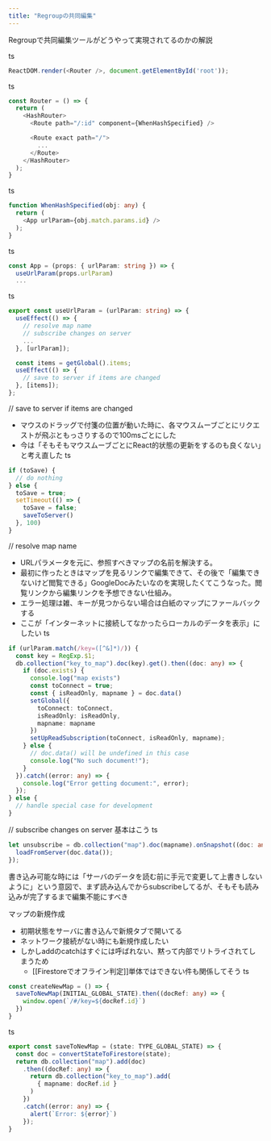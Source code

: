 ```yaml
---
title: "Regroupの共同編集"
---
```


Regroupで共同編集ツールがどうやって実現されてるのかの解説

ts

```typescript
ReactDOM.render(<Router />, document.getElementById('root'));
```


ts

```typescript
const Router = () => {
  return (
    <HashRouter>
      <Route path="/:id" component={WhenHashSpecified} />

      <Route exact path="/">
		...
      </Route>
    </HashRouter>
  );
}
```


ts

```typescript
function WhenHashSpecified(obj: any) {
  return (
    <App urlParam={obj.match.params.id} />
  );
}
```


ts

```typescript
const App = (props: { urlParam: string }) => { 
  useUrlParam(props.urlParam)
  ...
```


ts

```typescript
export const useUrlParam = (urlParam: string) => {
  useEffect(() => {
    // resolve map name
  	// subscribe changes on server
  	...
  }, [urlParam]);

  const items = getGlobal().items;
  useEffect(() => {
  	// save to server if items are changed
  }, [items]);
};
```


// save to server if items are changed
- マウスのドラッグで付箋の位置が動いた時に、各マウスムーブごとにリクエストが飛ぶともっさりするので100msごとにした
- 今は「そもそもマウスムーブごとにReact的状態の更新をするのも良くない」と考え直した
ts

```typescript
if (toSave) {
  // do nothing
} else {
  toSave = true;
  setTimeout(() => {
    toSave = false;
    saveToServer()
  }, 100)
}
```


// resolve map name
- URLパラメータを元に、参照すべきマップの名前を解決する。
- 最初に作ったときはマップを見るリンクで編集できて、その後で「編集できないけど閲覧できる」GoogleDocみたいなのを実現したくてこうなった。閲覧リンクから編集リンクを予想できない仕組み。
- エラー処理は雑、キーが見つからない場合は白紙のマップにファールバックする
- ここが「インターネットに接続してなかったらローカルのデータを表示」にしたい
ts

```typescript
if (urlParam.match(/key=([^&]*)/)) {
  const key = RegExp.$1;
  db.collection("key_to_map").doc(key).get().then((doc: any) => {
    if (doc.exists) {
      console.log("map exists")
      const toConnect = true;
      const { isReadOnly, mapname } = doc.data()
      setGlobal({
        toConnect: toConnect,
        isReadOnly: isReadOnly,
        mapname: mapname
      })
      setUpReadSubscription(toConnect, isReadOnly, mapname);
    } else {
      // doc.data() will be undefined in this case
      console.log("No such document!");
    }
  }).catch((error: any) => {
    console.log("Error getting document:", error);
  });
} else {
  // handle special case for development
} 
```


// subscribe changes on server
基本はこう
ts

```typescript
let unsubscribe = db.collection("map").doc(mapname).onSnapshot((doc: any) => {
  loadFromServer(doc.data());
});
```

書き込み可能な時には「サーバのデータを読む前に手元で変更して上書きしないように」という意図で、まず読み込んでからsubscribeしてるが、そもそも読み込みが完了するまで編集不能にすべき

マップの新規作成
- 初期状態をサーバに書き込んで新規タブで開いてる
- ネットワーク接続がない時にも新規作成したい
- しかしaddのcatchはすぐには呼ばれない、黙って内部でリトライされてしまうため
    - [[Firestoreでオフライン判定]]単体ではできない件も関係してそう
ts

```typescript
const createNewMap = () => {
  saveToNewMap(INITIAL_GLOBAL_STATE).then((docRef: any) => {
    window.open(`/#/key=${docRef.id}`)
  })
}
```

ts

```typescript
export const saveToNewMap = (state: TYPE_GLOBAL_STATE) => {
  const doc = convertStateToFirestore(state);
  return db.collection("map").add(doc)
    .then((docRef: any) => {
      return db.collection("key_to_map").add(
        { mapname: docRef.id }
      )
    })
    .catch((error: any) => {
      alert(`Error: ${error}`)
    });
}
```


